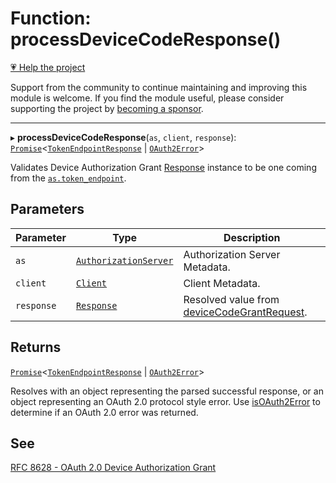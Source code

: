 # Function: processDeviceCodeResponse()

[💗 Help the project](https://github.com/sponsors/panva)

Support from the community to continue maintaining and improving this module is welcome. If you find the module useful, please consider supporting the project by [becoming a sponsor](https://github.com/sponsors/panva).

***

▸ **processDeviceCodeResponse**(`as`, `client`, `response`): [`Promise`](https://developer.mozilla.org/docs/Web/JavaScript/Reference/Global_Objects/Promise)\<[`TokenEndpointResponse`](../interfaces/TokenEndpointResponse.md) \| [`OAuth2Error`](../interfaces/OAuth2Error.md)\>

Validates Device Authorization Grant [Response](https://developer.mozilla.org/docs/Web/API/Response) instance to be one coming from the
[`as.token_endpoint`](../interfaces/AuthorizationServer.md#token_endpoint).

## Parameters

| Parameter | Type | Description |
| ------ | ------ | ------ |
| `as` | [`AuthorizationServer`](../interfaces/AuthorizationServer.md) | Authorization Server Metadata. |
| `client` | [`Client`](../interfaces/Client.md) | Client Metadata. |
| `response` | [`Response`](https://developer.mozilla.org/docs/Web/API/Response) | Resolved value from [deviceCodeGrantRequest](deviceCodeGrantRequest.md). |

## Returns

[`Promise`](https://developer.mozilla.org/docs/Web/JavaScript/Reference/Global_Objects/Promise)\<[`TokenEndpointResponse`](../interfaces/TokenEndpointResponse.md) \| [`OAuth2Error`](../interfaces/OAuth2Error.md)\>

Resolves with an object representing the parsed successful response, or an object
  representing an OAuth 2.0 protocol style error. Use [isOAuth2Error](isOAuth2Error.md) to determine if an
  OAuth 2.0 error was returned.

## See

[RFC 8628 - OAuth 2.0 Device Authorization Grant](https://www.rfc-editor.org/rfc/rfc8628.html#section-3.4)
